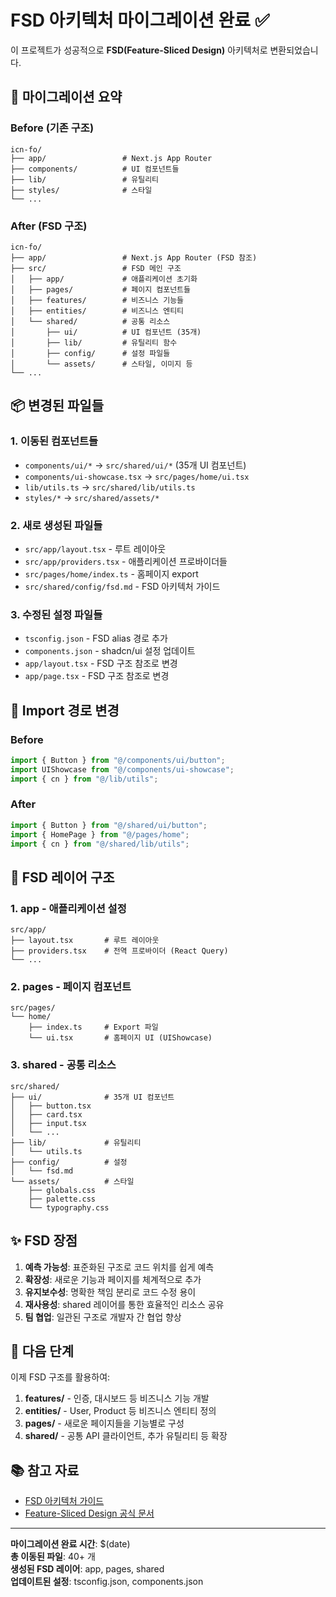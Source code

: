 # FSD 아키텍처 마이그레이션 완료 ✅

이 프로젝트가 성공적으로 **FSD(Feature-Sliced Design)** 아키텍처로 변환되었습니다.

## 🔄 마이그레이션 요약

### Before (기존 구조)

```
icn-fo/
├── app/                 # Next.js App Router
├── components/          # UI 컴포넌트들
├── lib/                 # 유틸리티
├── styles/              # 스타일
└── ...
```

### After (FSD 구조)

```
icn-fo/
├── app/                 # Next.js App Router (FSD 참조)
├── src/                 # FSD 메인 구조
│   ├── app/             # 애플리케이션 초기화
│   ├── pages/           # 페이지 컴포넌트들
│   ├── features/        # 비즈니스 기능들
│   ├── entities/        # 비즈니스 엔티티
│   └── shared/          # 공통 리소스
│       ├── ui/          # UI 컴포넌트 (35개)
│       ├── lib/         # 유틸리티 함수
│       ├── config/      # 설정 파일들
│       └── assets/      # 스타일, 이미지 등
└── ...
```

## 📦 변경된 파일들

### 1. 이동된 컴포넌트들

- `components/ui/*` → `src/shared/ui/*` (35개 UI 컴포넌트)
- `components/ui-showcase.tsx` → `src/pages/home/ui.tsx`
- `lib/utils.ts` → `src/shared/lib/utils.ts`
- `styles/*` → `src/shared/assets/*`

### 2. 새로 생성된 파일들

- `src/app/layout.tsx` - 루트 레이아웃
- `src/app/providers.tsx` - 애플리케이션 프로바이더들
- `src/pages/home/index.ts` - 홈페이지 export
- `src/shared/config/fsd.md` - FSD 아키텍처 가이드

### 3. 수정된 설정 파일들

- `tsconfig.json` - FSD alias 경로 추가
- `components.json` - shadcn/ui 설정 업데이트
- `app/layout.tsx` - FSD 구조 참조로 변경
- `app/page.tsx` - FSD 구조 참조로 변경

## 🔗 Import 경로 변경

### Before

```typescript
import { Button } from "@/components/ui/button";
import UIShowcase from "@/components/ui-showcase";
import { cn } from "@/lib/utils";
```

### After

```typescript
import { Button } from "@/shared/ui/button";
import { HomePage } from "@/pages/home";
import { cn } from "@/shared/lib/utils";
```

## 🎯 FSD 레이어 구조

### 1. **app** - 애플리케이션 설정

```
src/app/
├── layout.tsx       # 루트 레이아웃
├── providers.tsx    # 전역 프로바이더 (React Query)
└── ...
```

### 2. **pages** - 페이지 컴포넌트

```
src/pages/
└── home/
    ├── index.ts     # Export 파일
    └── ui.tsx       # 홈페이지 UI (UIShowcase)
```

### 3. **shared** - 공통 리소스

```
src/shared/
├── ui/              # 35개 UI 컴포넌트
│   ├── button.tsx
│   ├── card.tsx
│   ├── input.tsx
│   └── ...
├── lib/             # 유틸리티
│   └── utils.ts
├── config/          # 설정
│   └── fsd.md
└── assets/          # 스타일
    ├── globals.css
    ├── palette.css
    └── typography.css
```

## ✨ FSD 장점

1. **예측 가능성**: 표준화된 구조로 코드 위치를 쉽게 예측
2. **확장성**: 새로운 기능과 페이지를 체계적으로 추가
3. **유지보수성**: 명확한 책임 분리로 코드 수정 용이
4. **재사용성**: shared 레이어를 통한 효율적인 리소스 공유
5. **팀 협업**: 일관된 구조로 개발자 간 협업 향상

## 🚀 다음 단계

이제 FSD 구조를 활용하여:

1. **features/** - 인증, 대시보드 등 비즈니스 기능 개발
2. **entities/** - User, Product 등 비즈니스 엔티티 정의
3. **pages/** - 새로운 페이지들을 기능별로 구성
4. **shared/** - 공통 API 클라이언트, 추가 유틸리티 등 확장

## 📚 참고 자료

- [FSD 아키텍처 가이드](./src/shared/config/fsd.md)
- [Feature-Sliced Design 공식 문서](https://feature-sliced.design/)

---

**마이그레이션 완료 시간**: $(date)  
**총 이동된 파일**: 40+ 개  
**생성된 FSD 레이어**: app, pages, shared  
**업데이트된 설정**: tsconfig.json, components.json
